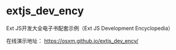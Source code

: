 # extjs_dev_ency
Ext JS开发大全电子书配套示例（Ext JS Development Encyclopedia）

在线演示地址：
https://osxm.github.io/extjs_dev_ency/

